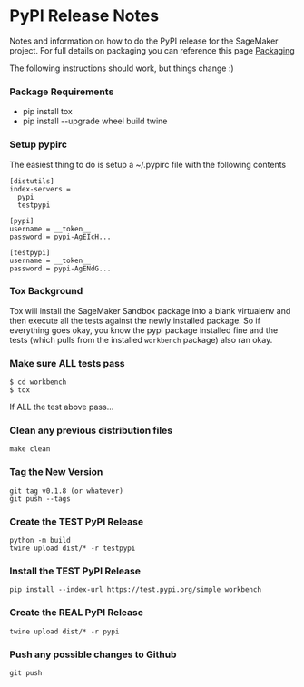 # PyPI Release Notes

Notes and information on how to do the PyPI release for the SageMaker project. For full details on packaging you can reference this page
[Packaging](https://packaging.python.org/tutorials/packaging-projects/#packaging-your-project)

The following instructions should work, but things change :)

### Package Requirements

-   pip install tox
-   pip install \--upgrade wheel build twine

### Setup pypirc

The easiest thing to do is setup a \~/.pypirc file with the following
contents

``` {.bash}
[distutils]
index-servers =
  pypi
  testpypi

[pypi]
username = __token__
password = pypi-AgEIcH...

[testpypi]
username = __token__
password = pypi-AgENdG...

```

### Tox Background

Tox will install the SageMaker Sandbox package into a blank virtualenv and then execute all the tests against the newly installed package. So if everything goes okay, you know the pypi package installed fine and the tests (which pulls from the installed `workbench` package) also ran okay.

### Make sure ALL tests pass

``` {.bash}
$ cd workbench
$ tox 
```

If ALL the test above pass\...

### Clean any previous distribution files
```
make clean
```
### Tag the New Version
```
git tag v0.1.8 (or whatever)
git push --tags
```

### Create the TEST PyPI Release

``` {.bash}
python -m build
twine upload dist/* -r testpypi
```

### Install the TEST PyPI Release

``` {.bash}
pip install --index-url https://test.pypi.org/simple workbench
```

### Create the REAL PyPI Release

``` {.bash}
twine upload dist/* -r pypi
```

### Push any possible changes to Github

``` {.bash}
git push
```
